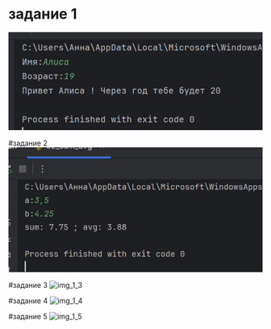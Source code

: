 # задание 1

![](./images/lb01/img_1_1.png)

#задание 2
![](./images/lb01/img_1_2.png)

#задание 3
<img width="276" height="138" alt="img_1_3" src="https://github.com/user-attachments/assets/08248450-4136-475c-89d8-c7dacdadb0b0" />

#задание 4
<img width="244" height="98" alt="img_1_4" src="https://github.com/user-attachments/assets/36969d75-6cb1-49bf-bccf-7b9dee2dd5ae" />

#задание 5
<img width="235" height="110" alt="img_1_5" src="https://github.com/user-attachments/assets/009a2386-d543-455a-98ec-3aee84c80fba" />
